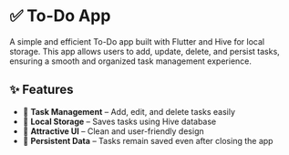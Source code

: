 # ✅ To-Do App  

A simple and efficient To-Do app built with Flutter and Hive for local storage. This app allows users to add, update, delete, and persist tasks, ensuring a smooth and organized task management experience.  

## ✨ Features  
- 📝 **Task Management** – Add, edit, and delete tasks easily  
- 💾 **Local Storage** – Saves tasks using Hive database  
- 🎨 **Attractive UI** – Clean and user-friendly design  
- 🔄 **Persistent Data** – Tasks remain saved even after closing the app  
 
